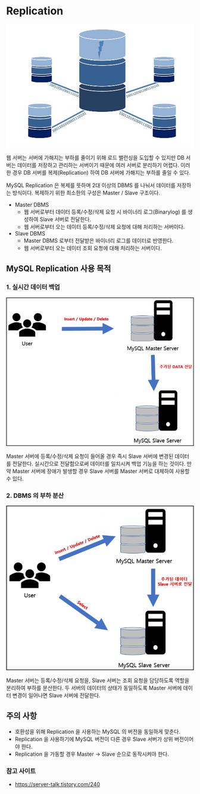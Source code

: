 # Replication

![img.png](image/15_1_Replication.png)

웹 서버는 서버에 가해지는 부하를 줄이기 위해 로드 밸런싱을 도입할 수 있지만 DB 서버는 데이터를 저장하고 관리하는 서버이기 때문에 여러 서버로 분리하기 어렵다. 이러한 경우 DB 서버를 복제(Replication) 하여 DB 서버에 가해지는 부하를 줄일 수 있다.

MySQL Replication 은 복제를 뜻하며 2대 이상의 DBMS 를 나눠서 데이터를 저장하는 방식이다. 복제하기 위한 최소한의 구성은 Master / Slave 구조이다.

- Master DBMS
  - 웹 서버로부터 데이터 등록/수정/삭제 요청 시 바이너리 로그(Binarylog) 를 생성하여 Slave 서버로 전달한다.
  - 웹 서버로부터 오는 데이터 등록/수정/삭제 요청에 대해 처리하는 서버이다.
- Slave DBMS
  - Master DBMS 로부터 전달받은 바이너리 로그를 데이터로 반영한다.
  - 웹 서버로부터 오는 데이터 조회 요청에 대해 처리하는 서버이다.

## MySQL Replication 사용 목적

### 1. 실시간 데이터 백업

![img.png](image/15_2_Data_Backup.png)

Master 서버에 등록/수정/삭제 요청이 들어올 경우 즉시 Slave 서버에 변경된 데이터를 전달한다. 실시간으로 전달함으로써 데이터를 일치시켜 백업 기능을 하는 것이다. 만약 Master 서버에 장애가 발생할 경우 Slave 서버를 Master 서버로 대체하여 사용할 수 있다.

### 2. DBMS 의 부하 분산

![img.png](image/15_3_부하_분산.png)

Master 서버는 등록/수정/삭제 요청을, Slave 서버는 조회 요청을 담당하도록 역할을 분리하여 부하를 분산한다. 두 서버의 데이터의 상태가 동일하도록 Master 서버에 데이터 변경이 일어나면 Slave 서버에 전달한다.

## 주의 사항

- 호환성을 위해 Replication 을 사용하는 MySQL 의 버전을 동일하게 맞춘다.
- Replication 을 사용하기에 MySQL 버전이 다른 경우 Slave 서버가 상위 버전이어야 한다.
- Replication 을 가동할 경우 Master -> Slave 순으로 동작시켜야 한다.

### 참고 사이트
- https://server-talk.tistory.com/240
